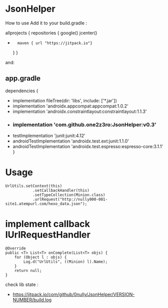 # JsonHelper
How to use 
Add it to your build.gradle :

allprojects {
    repositories {
        google()
        jcenter()
*       maven { url "https://jitpack.io"}
    }
}

and:

## app.gradle

dependencies {
 *   implementation fileTree(dir: 'libs', include: ['*.jar'])
 *   implementation 'androidx.appcompat:appcompat:1.0.2'
 *   implementation 'androidx.constraintlayout:constraintlayout:1.1.3'
 *   ### implementation 'com.github.one2z3ro:JsonHelper:v0.3' ###
 *   testImplementation 'junit:junit:4.12'
 *   androidTestImplementation 'androidx.test.ext:junit:1.1.0'
 *   androidTestImplementation 'androidx.test.espresso:espresso-core:3.1.1'
}

    
# Usage
    UrlUtils.setContext(this)
                .setCallbackHandler(this)
                .setTypeCollection(Minion.class)
                .urlRequest("http://nully000-001-site1.atempurl.com/hexo_data.json");


# implement callback IUrlRequestHandler
    @Override
    public <T> List<T> onComplete(List<T> objs) {
        for (Object l : objs) {
            Log.d("UrlUtils", ((Minion) l).Name);
        }
        return null;
    }

check lib state :
* https://jitpack.io/com/github/0nully/JsonHelper/VERSION-NUMBER/build.log
